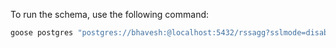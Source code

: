 To run the schema, use the following command:

```sh
goose postgres "postgres://bhavesh:@localhost:5432/rssagg?sslmode=disable" up
```
